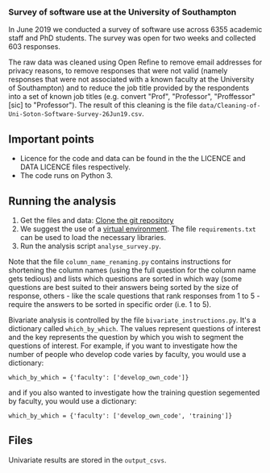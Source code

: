 ### Survey of software use at the University of Southampton

In June 2019 we conducted a survey of software use across 6355 academic staff and PhD students. The survey was open for two weeks and collected 603 responses.

The raw data was cleaned using Open Refine to remove email addresses for privacy reasons, to remove responses that were not valid (namely responses that were not associated with a known faculty at the University of Southampton) and to reduce the job title provided by the respondents into a set of known job titles (e.g. convert "Prof", "Professor", "Proffessor" [sic] to "Professor"). The result of this cleaning is the file `data/Cleaning-of-Uni-Soton-Software-Survey-26Jun19.csv`.

## Important points

* Licence for the code and data can be found in the the LICENCE and DATA LICENCE files respectively.
* The code runs on Python 3.

## Running the analysis


1. Get the files and data: [Clone the git repository](https://help.github.com/articles/cloning-a-repository/)
1. We suggest the use of a [virtual environment](https://docs.python-guide.org/dev/virtualenvs/). The file `requirements.txt` can be used to load the necessary libraries.
1. Run the analysis script `analyse_survey.py`.

Note that the file `column_name_renaming.py` contains instructions for shortening the column names (using the full question for the column name gets tedious) and lists which questions are sorted in which way (some questions are best suited to their answers being sorted by the size of response, others - like the scale questions that rank responses from 1 to 5 - require the answers to be sorted in specific order (i.e. 1 to 5).

Bivariate analysis is controlled by the file `bivariate_instructions.py`. It's a dictionary called `which_by_which`. The values represent questions of interest and the key represents the question by which you wish to segment the questions of interest. For example, if you want to investigate how the number of people who develop code varies by faculty, you would use a dictionary:

`which_by_which = {'faculty': ['develop_own_code']}`

and if you also wanted to investigate how the training question segemented by faculty, you would use a dictionary:

`which_by_which = {'faculty': ['develop_own_code', 'training']}`

## Files

Univariate results are stored in the `output_csvs`.
